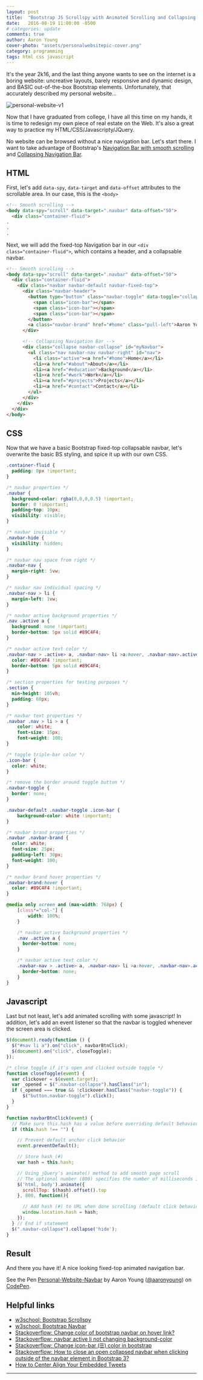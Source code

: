 ```yaml
---
layout: post
title:  "Bootstrap JS Scrollspy with Animated Scrolling and Collapsing Navbar"
date:   2016-08-19 11:00:00 -0500
# categories: update
comments: true
author: Aaron Young
cover-photo: "assets/personalwebsitepic-cover.png"
category: programming
tags: html css javascript
---
```


It's the year 2k16, and the last thing anyone wants to see on the internet is a
boring website: uncreative layouts, barely responsive and dynamic design, and
BASIC out-of-the-box Bootstrap elements. Unfortunately, that accurately
described my personal website...

![personal-website-v1]

Now that I have graduated from college, I have all this time on my hands, it is
time to redesign my own piece of real estate on the Web. It's also a great way
to practice my HTML/CSS/Javascripty/JQuery.

No website can be browsed without a nice navigation bar. Let's start there. I want
to take advantage of Bootstrap's [Navigation Bar with smooth scrolling][3] and
[Collapsing Navigation Bar][4].

HTML
---

First, let's add ```data-spy```, ```data-target``` and ```data-offset``` attributes
to the scrollable area. In our case, this is the ```<body>```

```html
<!-- Smooth scrolling -->
<body data-spy="scroll" data-target=".navbar" data-offset="50">
  <div class="container-fluid">
.
.
.
```

Next, we will add the fixed-top Navigation bar in our ```<div class="container-fluid">```,
which contains a header, and a collapsable navbar.

```html
<!-- Smooth scrolling -->
<body data-spy="scroll" data-target=".navbar" data-offset="50">
  <div class="container-fluid">
    <div class="navbar navbar-default navbar-fixed-top">
      <div class="navbar-header">
        <button type="button" class="navbar-toggle" data-toggle="collapse" data-target="#myNavbar">
          <span class="icon-bar"></span>
          <span class="icon-bar"></span>
          <span class="icon-bar"></span>
        </button>
        <a class="navbar-brand" href="#home" class="pull-left">Aaron Young</a>
      </div>

      <!-- Collapsing Navigation Bar -->
      <div class="collapse navbar-collapse" id="myNavbar">
        <ul class="nav navbar-nav navbar-right" id="nav">
          <li class="active"><a href="#home">Home</a></li>
          <li><a href="#about">About</a></li>
          <li><a href="#education">Background</a></li>
          <li><a href="#work">Work</a></li>
          <li><a href="#projects">Projects</a></li>
          <li><a href="#contact">Contact</a></li>
        </ul>
      </div>
    </div>
  </div>
</body>
```

CSS
---
Now that we have a basic Bootstrap fixed-top collapsable navbar, let's overwrite
the basic BS styling, and spice it up with our own CSS.

```css
.container-fluid {
  padding: 0px !important;
}

/* navbar properties */
.navbar {
  background-color: rgba(0,0,0,0.5) !important;
  border: 0 !important;
  padding-top: 10px;
  visibility: visible;
}

/* navbar invisible */
.navbar-hide {
  visibility: hidden;
}

/* navbar nav space from right */
.navbar-nav {
  margin-right: 5vw;
}

/* navbar nav individual spacing */
.navbar-nav > li {
  margin-left: 1vw;
}

/* navbar active background properties */
.nav .active a {
  background: none !important;
  border-bottom: 5px solid #89C4F4;
}

/* navbar active text color */
.navbar-nav > .active> a, .navbar-nav> li >a:hover, .navbar-nav>.active>a:focus {
  color: #89C4F4 !important;
  border-bottom: 5px solid #89C4F4;
}

/* section properties for testing purposes */
.section {
  min-height: 105vh;
  padding: 60px;
}

/* navbar text properties */
.navbar .nav > li > a {
    color: white;
    font-size: 15px;
    font-weight: 100;
}

/* toggle triple-bar color */
.icon-bar {
  color: white;
}

/* remove the border around toggle button */
.navbar-toggle {
  border: none;
}

.navbar-default .navbar-toggle .icon-bar {
    background-color: white !important;
}

/* navbar brand properties */
.navbar .navbar-brand {
  color: white;
  font-size: 25px;
  padding-left: 30px;
  font-weight: 100;
}

/* navbar brand hover properties */
.navbar-brand:hover {
  color: #89C4F4 !important;
}

@media only screen and (max-width: 768px) {
    [class*="col-"] {
        width: 100%;
    }

    /* navbar active background properties */
    .nav .active a {
      border-bottom: none;
    }

    /* navbar active text color */
    .navbar-nav > .active> a, .navbar-nav> li >a:hover, .navbar-nav>.active>a:focus {
      border-bottom: none;
    }
}
```

Javascript
---
Last but not least, let's add animated scrolling with some javascript! In addition,
let's add an event listener so that the navbar is toggled whenever the screen area is clicked.

```javascript
$(document).ready(function () {
  $("#nav li a").on("click", navbarBtnClick);
  $(document).on("click", closeToggle);
});

/* close toggle if it's open and clicked outside toggle */
function closeToggle(event) {
  var clickover = $(event.target);
  var _opened = $(".navbar-collapse").hasClass("in");
  if (_opened === true && !clickover.hasClass("navbar-toggle")) {
      $("button.navbar-toggle").click();
  }
}

function navbarBtnClick(event) {
  // Make sure this.hash has a value before overriding default behavior
  if (this.hash !== "") {

    // Prevent default anchor click behavior
    event.preventDefault();

    // Store hash (#)
    var hash = this.hash;

    // Using jQuery's animate() method to add smooth page scroll
    // The optional number (800) specifies the number of milliseconds it takes to scroll to the specified area (the speed of the animation)
    $('html, body').animate({
      scrollTop: $(hash).offset().top
    }, 800, function(){

      // Add hash (#) to URL when done scrolling (default click behavior)
      window.location.hash = hash;
    });
  } // End if statement
  $(".navbar-collapse").collapse('hide');
}
```

Result
---
And there you have it! A nice looking fixed-top animated navigation bar.

<p data-height="443" data-theme-id="0" data-slug-hash="LkvGgm" data-default-tab="result" data-user="aaronyoung" data-embed-version="2" class="codepen">See the Pen <a href="http://codepen.io/aaronyoung/pen/LkvGgm/">Personal-Website-Navbar</a> by Aaron Young (<a href="http://codepen.io/aaronyoung">@aaronyoung</a>) on <a href="http://codepen.io">CodePen</a>.</p>
<script async src="//assets.codepen.io/assets/embed/ei.js"></script>

Helpful links
---
* [w3school: Bootstrap Scrollspy][3]
* [w3school: Bootstrap Navbar][4]
* [Stackoverflow: Change color of bootstrap navbar on hover link?][6]
* [Stackoverflow: navbar active li not changing background-color][7]
* [Stackoverflow: Change icon-bar (☰) color in bootstrap][8]
* [Stackoverflow: How to close an open collapsed navbar when clicking outside of the navbar element in Bootstrap 3?][5]
* [How to Center Align Your Embedded Tweets][9]

---

[personal-website-v1]: ../../../../assets/personalwebsitepic.png "My old personal website"
[1]: https://www.spotify.com/us/
[2]: https://www.airbnb.com/
[3]: http://www.w3schools.com/bootstrap/bootstrap_scrollspy.asp
[4]: http://www.w3schools.com/bootstrap/bootstrap_navbar.asp
[5]: http://stackoverflow.com/questions/23764863/how-to-close-an-open-collapsed-navbar-when-clicking-outside-of-the-navbar-elemen
[6]: http://stackoverflow.com/questions/16625972/change-color-of-bootstrap-navbar-on-hover-link
[7]: http://stackoverflow.com/questions/20732584/bootstrap-3-navbar-active-li-not-changing-background-color
[8]: http://stackoverflow.com/questions/20540563/change-icon-bar-color-in-bootstrap
[9]: http://blog.hubspot.com/blog/tabid/6307/bid/34273/How-to-Center-Align-Your-Embedded-Tweets-Quick-Tip.aspx#sm.0001hboq1hv0aevvzvm123xijzokc
